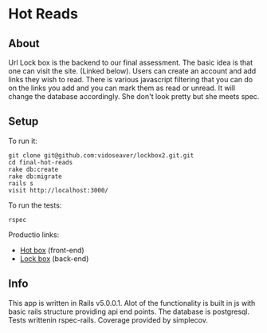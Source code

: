 # Hot Reads

## About

Url Lock box is the backend to our final assessment. The basic idea is that one can visit the site. (Linked below). Users can create an account and add links they wish to read. There is various javascript filtering that you can do on the links you add and you can mark them as read or unread. It will change the database accordingly. She don't look pretty but she meets spec.


## Setup

To run it:

```
git clone git@github.com:vidoseaver/lockbox2.git.git
cd final-hot-reads
rake db:create
rake db:migrate
rails s
visit http://localhost:3000/
```

To run the tests:
```
rspec
```

Productio links:
* [Hot box](https://mighty-cliffs-80459.herokuapp.com/) (front-end)
* [Lock box](https://warm-dawn-37097.herokuapp.com/) (back-end)


## Info

This app is written in Rails v5.0.0.1. Alot of the functionality is built in js with basic rails structure providing api end points.
The database is postgresql. Tests writtenin rspec-rails. Coverage provided by simplecov.
